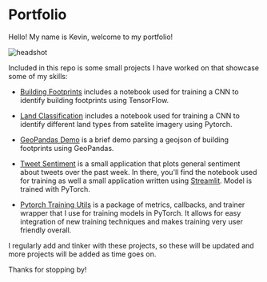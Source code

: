 # Portfolio

Hello! My name is Kevin, welcome to my portfolio!

![headshot](headshot.png?raw=true)

Included in this repo is some small projects I have worked on that showcase some of my skills:

* [Building Footprints](https://github.com/kevinpmcgee14/Building_Footprints) includes a notebook used for training a CNN to identify building footprints using TensorFlow.

* [Land Classification](https://github.com/kevinpmcgee14/Land_Classification) includes a notebook used for training a CNN to identify different land types from satelite imagery using Pytorch.

* [GeoPandas Demo](https://github.com/kevinpmcgee14/geopandas_demo) is a brief demo parsing a geojson of building footprints using GeoPandas.

* [Tweet Sentiment](https://github.com/kevinpmcgee14/Tweet_Sentiment) is a small application that plots general sentiment about tweets over the past week. In there, you'll find the notebook used for training as well a small application written using [Streamlit](https://www.streamlit.io/). Model is trained with PyTorch.

* [Pytorch Training Utils](https://github.com/kevinpmcgee14/PytorchTrainingUtils) is a package of metrics, callbacks, and trainer wrapper that I use for training models in PyTorch. It allows for easy integration of new training techniques and makes training very user friendly overall.

I regularly add and tinker with these projects, so these will be updated and more projects will be added as time goes on.

Thanks for stopping by!
